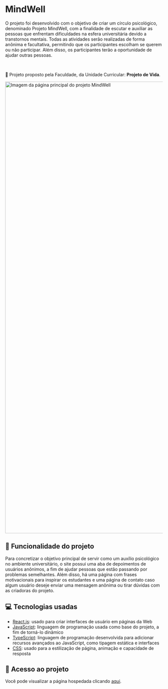# MindWell
O projeto foi desenvolvido com o objetivo de criar um círculo psicológico, denominado Projeto MindWell, com a finalidade de escutar e auxiliar as pessoas que enfrentam dificuldades na esfera universitária devido a transtornos mentais. Todas as atividades serão realizadas de forma anônima e facultativa, permitindo que os participantes escolham se querem ou não participar. Além disso, os participantes terão a oportunidade de ajudar outras pessoas.

<br />

📌 Projeto proposto pela Faculdade, da Unidade Curricular: <b>Projeto de Vida</b>.

<img width="1440" alt="Imagem da página principal do projeto MindWell" src="https://github.com/LeticiaSFranca/projeto-mindwell/assets/96635074/7c7c9493-5f6c-4540-af32-be633b0db497">

## 🔨 Funcionalidade do projeto
Para concretizar o objetivo principal de servir como um auxílio psicológico no ambiente universitário, o site possui uma aba de depoimentos de usuários anônimos, a fim de ajudar pessoas que estão passando por problemas semelhantes. Além disso, há uma página com frases motivacionais para inspirar os estudantes e uma página de contato caso algum usuário deseje enviar uma mensagem anônima ou tirar dúvidas com as criadoras do projeto.

## 💻 Tecnologias usadas
* [React.js](https://pt-br.react.dev/blog/2023/03/16/introducing-react-dev): usado para criar interfaces de usuário em páginas da Web
* [JavaScript](https://developer.mozilla.org/pt-BR/docs/Web/JavaScript): linguagem de programação usada como base do projeto, a fim de torná-lo dinâmico
* [TypeScript](https://www.typescriptlang.org/pt/docs/): linguagem de programação desenvolvida para adicionar recursos avançados ao JavaScript, como tipagem estática e interfaces
* [CSS](https://developer.mozilla.org/pt-BR/docs/Web/CSS): usado para a estilização de página, animação e capacidade de resposta

## 📁 Acesso ao projeto
Você pode visualizar a página hospedada clicando [aqui](https://projetomindwell.vercel.app/).
